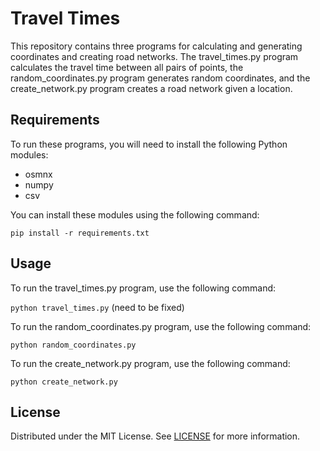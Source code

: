 # Travel Times

This repository contains three programs for calculating and generating coordinates and creating road networks. The travel_times.py program calculates the travel time between all pairs of points, the random_coordinates.py program generates random coordinates, and the create_network.py program creates a road network given a location.

## Requirements

To run these programs, you will need to install the following Python modules:

- osmnx
- numpy
- csv

You can install these modules using the following command:

`pip install -r requirements.txt`

## Usage

To run the travel_times.py program, use the following command:

`python travel_times.py` (need to be fixed)

To run the random_coordinates.py program, use the following command:

`python random_coordinates.py`

To run the create_network.py program, use the following command:

`python create_network.py`

## License

Distributed under the MIT License. See [LICENSE](LICENSE) for more information.
